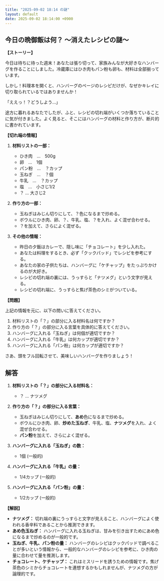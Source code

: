 ```yaml
---
title: "2025-09-02 18:14 の謎"
layout: default
date: 2025-09-02 18:14:00 +0900
---
```

## 今日の晩御飯は何？ ～消えたレシピの謎～

**【ストーリー】**

今日は待ちに待った週末！あなたは張り切って、家族みんなが大好きなハンバーグを作ることにしました。冷蔵庫にはひき肉もパン粉も卵も、材料は全部揃っています。

しかし！料理本を開くと、ハンバーグのページのレシピだけが、なぜかキレイに切り取られているではありませんか！

「ええっ！？どうしよう…」

途方に暮れるあなたでしたが、ふと、レシピの切れ端がいくつか落ちていることに気が付きました。よく見ると、そこにはハンバーグの材料と作り方が、断片的に書かれています。

**【切れ端の情報】**

1.  **材料リストの一部：**
    *   ひき肉　…　500g
    *   卵　…　1個
    *   パン粉　…　？カップ
    *   玉ねぎ　…　？個
    *   牛乳　…　？カップ
    *   塩　…　小さじ1/2
    *   ？ … 大さじ2

2.  **作り方の一部：**
    *   玉ねぎはみじん切りにして、？色になるまで炒める。
    *   ボウルにひき肉、卵、？、牛乳、塩、？を入れ、よく混ぜ合わせる。
    *   ？を加えて、さらによく混ぜる。

3.  **その他の情報：**
    *   昨日の夕飯はカレーで、隠し味に「チョコレート」を少し入れた。
    *   あなたは料理をするとき、必ず「クックパッド」でレシピを参考にする。
    *   あなたの家の子供たちは、ハンバーグに「ケチャップ」をたっぷりかけるのが大好き。
    *   レシピの切れ端の裏には、うっすらと「ナツメグ」という文字が見える。
    *   レシピの切れ端に、うっすらと焦げ茶色のシミがついている。

**【問題】**

上記の情報を元に、以下の問いに答えてください。

1.  材料リストの「？」の部分に入る材料名は何ですか？
2.  作り方の「？」の部分に入る言葉を具体的に答えてください。
3.  ハンバーグに入れる「玉ねぎ」は何個が適切ですか？
4.  ハンバーグに入れる「牛乳」は何カップが適切ですか？
5.  ハンバーグに入れる「パン粉」は何カップが適切ですか？

さあ、頭をフル回転させて、美味しいハンバーグを作りましょう！

## 解答

1.  **材料リストの「？」の部分に入る材料名：**
    *   ？ … ナツメグ

2.  **作り方の「？」の部分に入る言葉：**
    *   玉ねぎはみじん切りにして、**あめ**色になるまで炒める。
    *   ボウルにひき肉、卵、**炒めた玉ねぎ**、牛乳、塩、**ナツメグ**を入れ、よく混ぜ合わせる。
    *   **パン粉**を加えて、さらによく混ぜる。

3.  **ハンバーグに入れる「玉ねぎ」の数：**
    *   1個 (一般的)

4.  **ハンバーグに入れる「牛乳」の量：**
    *   1/4カップ (一般的)

5.  **ハンバーグに入れる「パン粉」の量：**
    *   1/2カップ (一般的)

**【解説】**

*   **ナツメグ：** 切れ端の裏にうっすらと文字が見えること、ハンバーグによく使われる香辛料であることから推測できます。
*   **あめ色玉ねぎ：** ハンバーグに入れる玉ねぎは、甘みを引き出すためにあめ色になるまで炒めるのが一般的です。
*   **玉ねぎ、牛乳、パン粉の量：** ハンバーグのレシピはクックパッドで調べることが多いという情報から、一般的なハンバーグのレシピを参考に、ひき肉の量に合わせて量を推測します。
*   **チョコレート、ケチャップ：** これはミスリードを誘うための情報です。焦げ茶色のシミからチョコレートを連想するかもしれませんが、ナツメグの方が論理的です。
